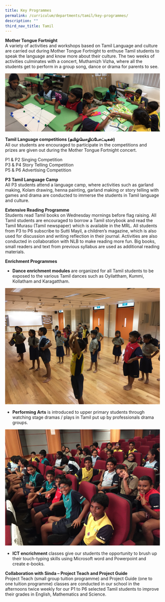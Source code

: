 ```yaml
---
title: Key Programmes
permalink: /curriculum/departments/tamil/key-programmes/
description: ""
third_nav_title: Tamil
---
```


<p><strong>Mother Tongue Fortnight<br /></strong>A variety of activities and workshops based on Tamil Language and culture are carried out during Mother Tongue Fortnight to enthuse Tamil students to speak the language and know more about their culture. The two weeks of activities culminates with a concert, Muthamizh Vizha, where all the students get to perform in a group song, dance or drama for parents to see.</p>
<img src="/images/games.jpg">
<p><strong>Tamil Language competitions (</strong><strong>தமிழ்</strong><strong>மொழிப்</strong><strong>போட்டிகள்</strong><strong>)<br /></strong>All our students are encouraged to participate in the competitions and prizes are given out during the Mother Tongue Fortnight concert.&nbsp;</p>
<p>P1 &amp; P2 Singing Competition<br />P3 &amp; P4 Story Telling Competition<br />P5 &amp; P6 Advertising Competition<br /></p>
<p><strong>P3 Tamil Language Camp<br /></strong>All P3 students attend a language camp, where activities such as garland making, Kolam drawing, henna painting, garland making or story telling with games and drama are conducted to immerse the students in Tamil language and culture.</p>
<p><strong>Extensive Reading Programme<br /></strong>Students read Tamil books on Wednesday mornings before flag raising. All Tamil students are encouraged to borrow a Tamil storybook and read the Tamil Murasu (Tamil newspaper) which is available in the MRL. All students from P3 to P6 subscribe to Sutti Mayil, a children&rsquo;s magazine, which is also used for discussion and writing reflection in their journal. Activities are also conducted in collaboration with NLB to make reading more fun. Big books, small readers and text from previous syllabus are used as additional reading materials.</p>
<p></p>
<p><strong>Enrichment Programmes</strong><br /></p>
<ul>
<li><strong>Dance enrichment</strong><strong>&nbsp;modules&nbsp;</strong>are organized for all Tamil students to be exposed to the various Tamil dances such as Oyilattham, Kummi, Kollatham and Karagattham.&nbsp;</li>
</ul>
<img src="/images/Dance%20enrichment%20for%20Students1.jpg">
<ul>
<li><strong>Performing Arts</strong>&nbsp;is introduced to upper primary students through watching stage dramas / plays in Tamil put up by professionals drama groups.</li>
</ul>
<img src="/images/Watching%20Tamil%20Stage%20Performances%20-%20Drama.jpg">
<ul>
<li><strong>ICT encrichment</strong>&nbsp;classes give our students the opportunity to brush up their touch-typing skills using Microsoft word and Powerpoint and create e-books.</li>
</ul>
<p><strong>Collaboration with Sinda &ndash; Project Teach and Project Guide<br /></strong>Project Teach (small group tuition programme) and Project Guide (one to one tuition programme) classes are conducted in our school in the afternoons twice weekly for our P1 to P6 selected Tamil students to improve their grades in English, Mathematics and Science.&nbsp;</p>